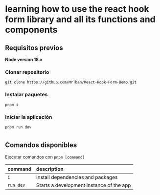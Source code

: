 # learning how to use the react hook form library and all its functions and components

## Requisitos previos

**Node version 18.x**

### Clonar repositorio

```shell
git clone https://github.com/MrTban/React-Hook-Form-Demo.git
```

### Instalar paquetes

```shell
pnpm i
```

### Iniciar la aplicación

```shell
pnpm run dev
```

#

## Comandos disponibles

Ejecutar comandos con `pnpm [command]`

| command   | description                              |
| :-------- | :--------------------------------------- |
| `i`       | Install dependencies and packages        |
| `run dev` | Starts a development instance of the app |
